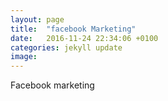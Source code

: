 ```yaml
---
layout: page
title:  "facebook Marketing"
date:   2016-11-24 22:34:06 +0100
categories: jekyll update
image:
---
```

Facebook marketing



